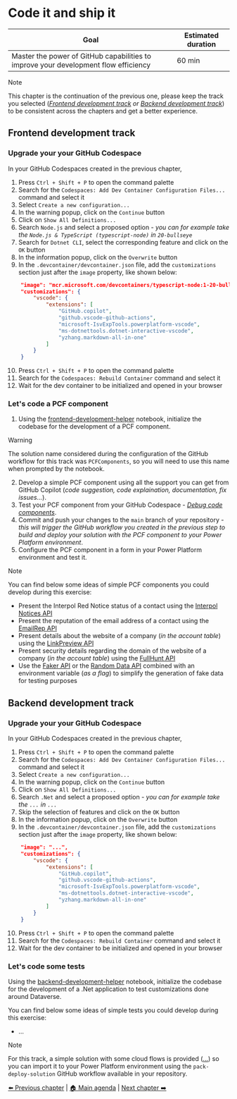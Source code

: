 # Code it and ship it

| **Goal**                                                                            | **Estimated duration** |
| ----------------------------------------------------------------------------------- | ---------------------- |
| Master the power of GitHub capabilities to improve your development flow efficiency | 60 min                 |

> [!NOTE]
> This chapter is the continuation of the previous one, please keep the track you selected (_[Frontend development track](#frontend-development-track) or [Backend development track](#backend-development-track)_) to be consistent across the chapters and get a better experience.

## Frontend development track

### Upgrade your your GitHub Codespace

In your GitHub Codespaces created in the previous chapter,

1. Press `Ctrl + Shift + P` to open the command palette
2. Search for the `Codespaces: Add Dev Container Configuration Files...` command and select it
3. Select `Create a new configuration...`
4. In the warning popup, click on the `Continue` button
5. Click on `Show All Definitions...`
6. Search `Node.js` and select a proposed option - _you can for example take the `Node.js & TypeScript (typescript-node)` in `20-bullseye`_
7. Search for `Dotnet CLI`, select the corresponding feature and click on the `OK` button
8. In the information popup, click on the `Overwrite` button
9. In the `.devcontainer/devcontainer.json` file, add the `customizations` section just after the `image` property, like shown below:

```json
	"image": "mcr.microsoft.com/devcontainers/typescript-node:1-20-bullseye",
	"customizations": {
		"vscode": {
			"extensions": [
				"GitHub.copilot",
				"github.vscode-github-actions",
				"microsoft-IsvExpTools.powerplatform-vscode",
				"ms-dotnettools.dotnet-interactive-vscode",
				"yzhang.markdown-all-in-one"
			]
		}
	}
```

10. Press `Ctrl + Shift + P` to open the command palette
11. Search for the `Codespaces: Rebuild Container` command and select it
12. Wait for the dev container to be initialized and opened in your browser

### Let's code a PCF component

1. Using the [frontend-development-helper](../src/notebooks/frontend-development-helper.dib) notebook, initialize the codebase for the development of a PCF component.

> [!WARNING]
> The solution name considered during the configuration of the GitHub workflow for this track was `PCFComponents`, so you will need to use this name when prompted by the notebook.

2. Develop a simple PCF component using all the support you can get from GitHub Copilot (_code suggestion, code explaination, documentation, fix issues..._).
3. Test your PCF component from your GitHub Codespace - _[Debug code components](https://learn.microsoft.com/en-us/power-apps/developer/component-framework/debugging-custom-controls)_.
4. Commit and push your changes to the `main` branch of your repository - _this will trigger the GitHub workflow you created in the previous step to build and deploy your solution with the PCF component to your Power Platform environment_.
5. Configure the PCF component in a form in your Power Platform environment and test it.

> [!NOTE]
> You can find below some ideas of simple PCF components you could develop during this exercise:
> - Present the Interpol Red Notice status of a contact using the [Interpol Notices API](https://interpol.api.bund.dev/)
> - Present the reputation of the email address of a contact using the [EmailRep API](https://emailrep.io/)
> - Present details about the website of a company (_in the account table_) using the [LinkPreview API](https://www.linkpreview.net/)
> - Present security details regarding the domain of the website of a company (_in the account table_) using the [FullHunt API](https://api-docs.fullhunt.io/)
> - Use the [Faker API](https://fakerapi.it/en) or the [Random Data API](https://random-data-api.com/) combined with an environment variable (_as a flag_) to simplify the generation of fake data for testing purposes

## Backend development track

### Upgrade your your GitHub Codespace

In your GitHub Codespaces created in the previous chapter,

1. Press `Ctrl + Shift + P` to open the command palette
2. Search for the `Codespaces: Add Dev Container Configuration Files...` command and select it
3. Select `Create a new configuration...`
4. In the warning popup, click on the `Continue` button
5. Click on `Show All Definitions...`
6. Search `.Net` and select a proposed option - _you can for example take the `...` in `...`_
7. Skip the selection of features and click on the `OK` button
8. In the information popup, click on the `Overwrite` button
9. In the `.devcontainer/devcontainer.json` file, add the `customizations` section just after the `image` property, like shown below:

```json
	"image": "...",
	"customizations": {
		"vscode": {
			"extensions": [
				"GitHub.copilot",
				"github.vscode-github-actions",
				"microsoft-IsvExpTools.powerplatform-vscode",
				"ms-dotnettools.dotnet-interactive-vscode",
				"yzhang.markdown-all-in-one"
			]
		}
	}
```

10. Press `Ctrl + Shift + P` to open the command palette
11. Search for the `Codespaces: Rebuild Container` command and select it
12. Wait for the dev container to be initialized and opened in your browser

### Let's code some tests

Using the [backend-development-helper](../src/notebooks/backend-development-helper.dib) notebook, initialize the codebase for the development of a .Net application to test customizations done around Dataverse.

You can find below some ideas of simple tests you could develop during this exercise:
- ...

> [!NOTE]
> For this track, a simple solution with some cloud flows is provided ([...](...)) so you can import it to your Power Platform environment using the `pack-deploy-solution` GitHub workflow available in your repository.

[⬅️ Previous chapter](./05-SomeALMSetup.md) | [🏠 Main agenda](./README.md) | [Next chapter ➡️](./07-JobsNotFinished.md)